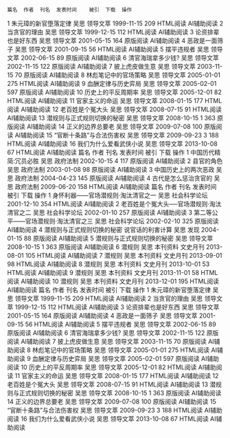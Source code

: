 	篇名	作者	刊名	发表时间	被引	下载	操作
1	朱元璋的新官堕落定律	吴思	领导文萃	1999-11-15		209	HTML阅读      AI辅助阅读
2	当贪官的理由	吴思	领导文萃	1999-12-15		112	HTML阅读      AI辅助阅读
3	论资排辈也是好东西	吴思	领导文萃	2001-05-15		164	原版阅读      AI辅助阅读
4	恶政是一面筛子	吴思	领导文萃	2001-09-15		56	HTML阅读      AI辅助阅读
5	摆平违规者	吴思	领导文萃	2002-06-15		89	原版阅读      AI辅助阅读
6	清官海瑞拿多少钱?	吴思	领导文萃	2002-11-15		122	原版阅读      AI辅助阅读
7	披上虎皮做生意	吴思	领导文萃	2003-11-15		70	原版阅读      AI辅助阅读
8	林彪笔记中的官场策略	吴思	领导文萃	2005-01-01		275	HTML阅读      AI辅助阅读
9	血酬定律与历史弈局	吴思	领导文萃	2005-02-01		597	原版阅读      AI辅助阅读
10	历史上的平反周期率	吴思	领导文萃	2005-12-01		82	HTML阅读      AI辅助阅读
11	官家主义的命运	吴思	领导文萃	2008-01-15		177	HTML阅读      AI辅助阅读
12	老百姓是个冤大头	吴思	领导文萃	2008-07-15		91	HTML阅读      AI辅助阅读
13	潜规则与正式规则切换的秘密	吴思	领导文萃	2008-10-15	1	363	原版阅读      AI辅助阅读
14	正义的边界总要老	吴思	领导文萃	2009-07-08		100	原版阅读      AI辅助阅读
15	“官断十条路”与合法伤害权	吴思	领导文萃	2009-09-23	3	188	HTML阅读      AI辅助阅读
16	我们为什么爱看武侠小说	吴思	领导文萃	2013-10-08		67	HTML阅读      AI辅助阅读
	篇名	作者	刊名	发表时间	被引	下载	操作
1	中国历代精简:冗员必胜	吴思	政府法制	2002-10-15	4	117	原版阅读      AI辅助阅读
2	县官的角色	吴思	政府法制	2003-01-08		98	原版阅读      AI辅助阅读
3	中国历史上的两次恶政	吴思	政府法制	2004-04-23		145	原版阅读      AI辅助阅读
4	古代是怎么惩治贪官的	吴思	政府法制	2009-06-20		158	HTML阅读      AI辅助阅读
	篇名	作者	刊名	发表时间	被引	下载	操作
1	身怀利器——官场潜规则·淘汰清官之一	吴思	社会科学论坛	2001-12-10		354	HTML阅读      AI辅助阅读
2	老百姓是个冤大头──官场潜规则·淘汰清官之二	吴思	社会科学论坛	2002-01-10		257	原版阅读      AI辅助阅读
3	第二等公平——官场潜规则·淘汰清官之三	吴思	社会科学论坛	2002-02-10		325	原版阅读      AI辅助阅读
4	潜规则与正式规则切换的秘密 说官话的利害计算	吴思	发现	2004-01-15		88	原版阅读      AI辅助阅读
5	潜规则与正式规则切换的秘密	吴思	领导文萃	2008-10-15	1	363	原版阅读      AI辅助阅读
6	潜规则	吴思 本刊资料	文史月刊	2013-08-01		105	HTML阅读      AI辅助阅读
7	潜规则	吴思 本刊资料	文史月刊	2013-09-01		98	HTML阅读      AI辅助阅读
8	潜规则	吴思 本刊资料	文史月刊	2013-10-01		53	HTML阅读      AI辅助阅读
9	潜规则	吴思 本刊资料	文史月刊	2013-11-01		58	HTML阅读      AI辅助阅读
10	潜规则	吴思 本刊资料	文史月刊	2013-12-01		195	HTML阅读      AI辅助阅读
	篇名	作者	刊名	发表时间	被引	下载	操作
1	朱元璋的新官堕落定律	吴思	领导文萃	1999-11-15		209	HTML阅读      AI辅助阅读
2	当贪官的理由	吴思	领导文萃	1999-12-15		112	HTML阅读      AI辅助阅读
3	论资排辈也是好东西	吴思	领导文萃	2001-05-15		164	原版阅读      AI辅助阅读
4	恶政是一面筛子	吴思	领导文萃	2001-09-15		56	HTML阅读      AI辅助阅读
5	摆平违规者	吴思	领导文萃	2002-06-15		89	原版阅读      AI辅助阅读
6	清官海瑞拿多少钱?	吴思	领导文萃	2002-11-15		122	原版阅读      AI辅助阅读
7	披上虎皮做生意	吴思	领导文萃	2003-11-15		70	原版阅读      AI辅助阅读
8	林彪笔记中的官场策略	吴思	领导文萃	2005-01-01		275	HTML阅读      AI辅助阅读
9	血酬定律与历史弈局	吴思	领导文萃	2005-02-01		597	原版阅读      AI辅助阅读
10	历史上的平反周期率	吴思	领导文萃	2005-12-01		82	HTML阅读      AI辅助阅读
11	官家主义的命运	吴思	领导文萃	2008-01-15		177	HTML阅读      AI辅助阅读
12	老百姓是个冤大头	吴思	领导文萃	2008-07-15		91	HTML阅读      AI辅助阅读
13	潜规则与正式规则切换的秘密	吴思	领导文萃	2008-10-15	1	363	原版阅读      AI辅助阅读
14	正义的边界总要老	吴思	领导文萃	2009-07-08		100	原版阅读      AI辅助阅读
15	“官断十条路”与合法伤害权	吴思	领导文萃	2009-09-23	3	188	HTML阅读      AI辅助阅读
16	我们为什么爱看武侠小说	吴思	领导文萃	2013-10-08		67	HTML阅读      AI辅助阅读
